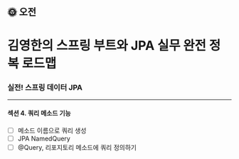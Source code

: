 ## :sun_with_face: 오전

# 김영한의 스프링 부트와 JPA 실무 완전 정복 로드맵
### 실전! 스프링 데이터 JPA
--- ---
#### 섹션 4. 쿼리 메소드 기능
- [ ] 메소드 이름으로 쿼리 생성
- [ ] JPA NamedQuery
- [ ] @Query, 리포지토리 메소드에 쿼리 정의하기
